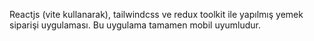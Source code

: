 Reactjs (vite kullanarak), tailwindcss ve redux toolkit ile yapılmış yemek siparişi uygulaması. Bu uygulama tamamen mobil uyumludur.
